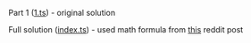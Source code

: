 Part 1 ([1.ts](./1.ts)) - original solution

Full solution ([index.ts](./index.ts)) - used math formula from [this](https://www.reddit.com/r/adventofcode/comments/1hd7irq/2024_day_13_an_explanation_of_the_mathematics/) reddit post
